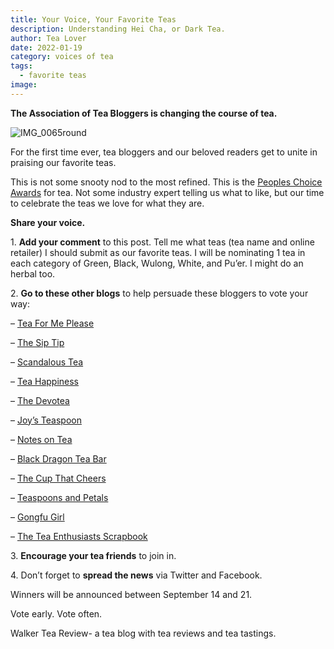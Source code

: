 ```yaml
---
title: Your Voice, Your Favorite Teas
description: Understanding Hei Cha, or Dark Tea.
author: Tea Lover
date: 2022-01-19
category: voices of tea
tags:
  - favorite teas
image:
---
```


**The Association of Tea Bloggers is changing the course of tea.**

![](https://web.archive.org/web/20200926092618im_/http://walkerteareview.com//wp-content/uploads/2012/08/IMG_0065round-300x286.jpg 'IMG_0065round')

For the first time ever, tea bloggers and our beloved readers get to unite in praising our favorite teas.

This is not some snooty nod to the most refined. This is the [Peoples Choice Awards](https://www.peopleschoice.com/pca/) for tea. Not some industry expert telling us what to like, but our time to celebrate the teas we love for what they are.

**Share your voice.**

1\. **Add your comment** to this post. Tell me what teas (tea name and online retailer) I should submit as our favorite teas. I will be nominating 1 tea in each category of Green, Black, Wulong, White, and Pu’er. I might do an herbal too.

2\. **Go to these other blogs** to help persuade these bloggers to vote your way:

– [Tea For Me Please](https://www.teaformeplease.com/2012/08/favorite-tea.html)

– [The Sip Tip](https://www.thesiptip.com/2012/08/favorite-tea.html)

– [Scandalous Tea](https://scandaloustea.teatra.de/2012/08/16/carnival-and-im-invited/)

– [Tea Happiness](https://teahappiness.blogspot.com/2012/08/my-favorite-tea.html)

– [The Devotea](httpp://thedevotea.teatra.de/2012/08/16/why-carnival-when-you-can-fiesta/)

– [Joy’s Teaspoon](https://www.joysteaspoon.com/blog/my-favorite-tea)

– [Notes on Tea](https://notesontea.blogspot.com/2012/08/favorite-teas-of-2012.html)

– [Black Dragon Tea Bar](https://blackdragonteabar.blogspot.com/2009/04/my-favorite-tea.html)

– [The Cup That Cheers](https://the-cup-that-cheers.blogspot.com/2012/08/whats-your-favorite-tea.html)

– [Teaspoons and Petals](https://www.teaspoonsandpetals.com/teaspoons-petals/2012/08/favorite-tea-high-mountain-oolong.html)

– [Gongfu Girl](https://www.gongfugirl.com/2012/08/my-favorite-tea/)

– [The Tea Enthusiasts Scrapbook](https://www.theteaenthusiastsscrapbook.com/the-tea-enthusiasts-scra/2012/08/favorite-tea-mariage-freres-rose-dhimalaya.html)

3\. **Encourage your tea friends** to join in.

4\. Don’t forget to **spread the news** via Twitter and Facebook.

Winners will be announced between September 14 and 21.

Vote early. Vote often.

Walker Tea Review- a tea blog with tea reviews and tea tastings.
